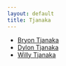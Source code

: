 ```yaml
---
layout: default
title: Tjanaka
---
```


- [Bryon Tjanaka](https://btjanaka.net)
- [Dylon Tjanaka](https://www.linkedin.com/in/dylon-tjanaka-971508192/)
- [Willy Tjanaka](https://www.linkedin.com/in/willy-tjanaka-77161a44/)
